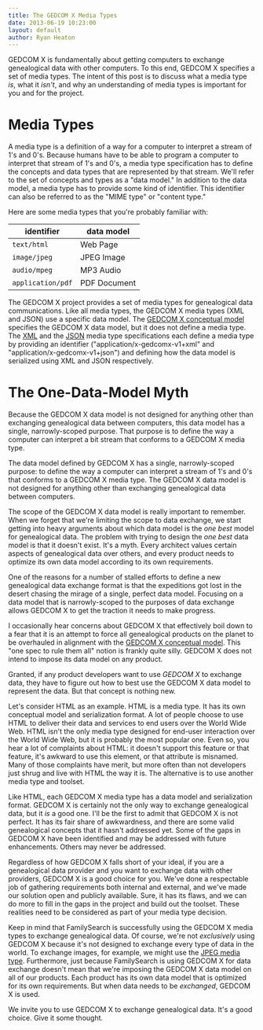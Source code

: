 ```yaml
---
title: The GEDCOM X Media Types
date: 2013-06-19 10:23:00
layout: default
author: Ryan Heaton
---
```


GEDCOM X is fundamentally about getting computers to exchange genealogical data with other computers. To this end, GEDCOM X specifies a set of media types. The intent of this post is to discuss what a media type _is_, what it _isn't_, and why an understanding of media types is important for you and for the project.

# Media Types

A media type is a definition of a way for a computer to interpret a stream of 1's and 0's. Because humans have to be able to program a computer to interpret that stream of 1's and 0's, a media type specification has to define the concepts and data types that are represented by that stream. We'll refer to the set of concepts and types as a "data model." In addition to the data model, a media type has to provide some kind of identifier. This identifier can also be referred to as the "MIME type" or "content type."

Here are some media types that you're probably familiar with:

identifier | data model
-----------|-----------
`text/html` | Web Page
`image/jpeg` | JPEG Image
`audio/mpeg` | MP3 Audio
`application/pdf` | PDF Document

The GEDCOM X project provides a set of media types for genealogical data communications. Like all media types, the GEDCOM X media types (XML and JSON) use a specific data model. The [GEDCOM X conceptual model](https://github.com/FamilySearch/gedcomx/blob/master/specifications/conceptual-model-specification.md) specifies the GEDCOM X data model, but it does not define a media type. The [XML](https://github.com/FamilySearch/gedcomx/blob/master/specifications/xml-format-specification.md) and the [JSON](https://github.com/FamilySearch/gedcomx/blob/master/specifications/json-format-specification.md) media type specifications each define a media type by providing an identifier ("application/x-gedcomx-v1+xml" and "application/x-gedcomx-v1+json") and defining how the data model is serialized using XML and JSON respectively.

# The One-Data-Model Myth

Because the GEDCOM X data model is not designed for anything other than exchanging genealogical data between computers, this data model has a single, narrowly-scoped purpose. That purpose is to define the way a computer can interpret a bit stream that conforms to a GEDCOM X media type.

The data model defined by GEDCOM X has a single, narrowly-scoped purpose: to define the way a computer can interpret a stream of 1's and 0's that conforms to a GEDCOM X media type. The GEDCOM X data model is not designed for anything other than exchanging genealogical data between computers.

The scope of the GEDCOM X data model is really important to remember. When we forget that we're limiting the scope to data exchange, we start getting into heavy arguments about which data model is the _one best_ model for genealogical data. The problem with trying to design the _one best_ data model is that it doesn't exist. It's a myth. Every architect values certain aspects of genealogical data over others, and every product needs to optimize its own data model according to its own requirements.

One of the reasons for a number of stalled efforts to define a new genealogical data exchange format is that the expeditions got lost in the desert chasing the mirage of a single, perfect data model. Focusing on a data model that is narrowly-scoped to the purposes of data exchange allows GEDCOM X to get the traction it needs to make progress.

I occasionally hear concerns about GEDCOM X that effectively boil down to a fear that it is an attempt to force all genealogical products on the planet to be overhauled in alignment with the [GEDCOM X conceptual model](https://github.com/FamilySearch/gedcomx/blob/master/specifications/conceptual-model-specification.md). This "one spec to rule them all" notion is frankly quite silly. GEDCOM X does not intend to impose its data model on any product.

Granted, if any product developers want to use _GEDCOM X_ to exchange data, they have to figure out how to best use the GEDCOM X data model to represent the data. But that concept is nothing new.

Let's consider HTML as an example. HTML is a media type. It has its own conceptual model and serialization format. A lot of people choose to use HTML to deliver their data and services to end users over the World Wide Web. HTML isn't the only media type designed for end-user interaction over the World Wide Web, but it is probably the most popular one. Even so, you hear a lot of complaints about HTML: it doesn't support this feature or that feature, it's awkward to use this element, or that attribute is misnamed. Many of those complaints have merit, but more often than not developers just shrug and live with HTML the way it is. The alternative is to use another media type and toolset.

Like HTML, each GEDCOM X media type has a data model and serialization format. GEDCOM X is certainly not the only way to exchange genealogical data, but it _is_ a good one. I'll be the first to admit that GEDCOM X is not perfect. It has its fair share of awkwardness, and there are some valid genealogical concepts that it hasn't addressed yet. Some of the gaps in GEDCOM X have been identified and may be addressed with future enhancements. Others may never be addressed.

Regardless of how GEDCOM X falls short of your ideal, if you are a genealogical data provider and you want to exchange data with other providers, GEDCOM X is a good choice for you. We've done a respectable job of gathering requirements both internal and external, and we've made our solution open and publicly available. Sure, it has its flaws, and we can do more to fill in the gaps in the project and build out the toolset. These realities need to be considered as part of your media type decision.

Keep in mind that FamilySearch is successfully using the GEDCOM X media types to exchange genealogical data. Of course, we're not _exclusively_ using GEDCOM X because it's not designed to exchange every type of data in the world. To exchange images, for example, we might use the [JPEG media type](http://en.wikipedia.org/wiki/Jpeg). Furthermore, just because FamilySearch is using GEDCOM X for data exchange doesn't mean that we're imposing the GEDCOM X data model on all of our products. Each product has its own data model that is optimized for its own requirements. But when data needs to be _exchanged_, GEDCOM X is used.

We invite you to use GEDCOM X to exchange genealogical data. It's a good choice. Give it some thought.
